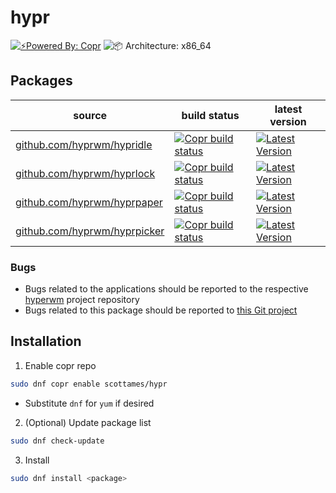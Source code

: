 # hypr

[![⚡️Powered By: Copr](https://img.shields.io/badge/⚡️_Powered_by-COPR-blue?style=flat-square)](https://copr.fedorainfracloud.org/)
![📦 Architecture: x86_64](https://img.shields.io/badge/📦_Architecture-x86__64-blue?style=flat-square)

## Packages

| source | build status | latest version |
| --- | --- | --- |
| [github.com/hyprwm/hypridle](https://github.com/hyprwm/hypridle) | [![Copr build status](https://copr.fedorainfracloud.org/coprs/scottames/hypridle/package/hypridle/status_image/last_build.png)](https://copr.fedorainfracloud.org/coprs/scottames/hypridle/package/hypridle/) | [![Latest Version](https://img.shields.io/badge/dynamic/json?color=blue&label=Version&query=builds.latest.source_package.version&url=https%3A%2F%2Fcopr.fedorainfracloud.org%2Fapi_3%2Fpackage%3Fownername%3Dscottames%26projectname%3Dhypr%26packagename%3Dhypridle%26with_latest_build%3DTrue&style=flat-square&logoColor=blue)](https://copr.fedorainfracloud.org/coprs/scottames/hypr/package/hypridle/) |
| [github.com/hyprwm/hyprlock](https://github.com/hyprwm/hyprlock) | [![Copr build status](https://copr.fedorainfracloud.org/coprs/scottames/hyprlock/package/hyprlock/status_image/last_build.png)](https://copr.fedorainfracloud.org/coprs/scottames/hypr/package/hyprlock/) | [![Latest Version](https://img.shields.io/badge/dynamic/json?color=blue&label=Version&query=builds.latest.source_package.version&url=https%3A%2F%2Fcopr.fedorainfracloud.org%2Fapi_3%2Fpackage%3Fownername%3Dscottames%26projectname%3Dhypr%26packagename%3Dhyprlock%26with_latest_build%3DTrue&style=flat-square&logoColor=blue)](https://copr.fedorainfracloud.org/coprs/scottames/hypr/package/hyprlock/) |
| [github.com/hyprwm/hyprpaper](https://github.com/hyprwm/hyprpaper) | [![Copr build status](https://copr.fedorainfracloud.org/coprs/scottames/hyprpaper/package/hyprpaper/status_image/last_build.png)](https://copr.fedorainfracloud.org/coprs/scottames/hypr/package/hyprpaper/) | [![Latest Version](https://img.shields.io/badge/dynamic/json?color=blue&label=Version&query=builds.latest.source_package.version&url=https%3A%2F%2Fcopr.fedorainfracloud.org%2Fapi_3%2Fpackage%3Fownername%3Dscottames%26projectname%3Dhypr%26packagename%3Dhyprpaper%26with_latest_build%3DTrue&style=flat-square&logoColor=blue)](https://copr.fedorainfracloud.org/coprs/scottames/hypr/package/hyprpaper/) |
| [github.com/hyprwm/hyprpicker](https://github.com/hyprwm/hyprpicker) | [![Copr build status](https://copr.fedorainfracloud.org/coprs/scottames/hyprpicker/package/hyprpicker/status_image/last_build.png)](https://copr.fedorainfracloud.org/coprs/scottames/hypr/package/hyprpicker/) | [![Latest Version](https://img.shields.io/badge/dynamic/json?color=blue&label=Version&query=builds.latest.source_package.version&url=https%3A%2F%2Fcopr.fedorainfracloud.org%2Fapi_3%2Fpackage%3Fownername%3Dscottames%26projectname%3Dhypr%26packagename%3Dhyprpicker%26with_latest_build%3DTrue&style=flat-square&logoColor=blue)](https://copr.fedorainfracloud.org/coprs/scottames/hypr/package/hyprpicker/) |

### Bugs

- Bugs related to the applications should be reported to the respective [hyperwm](https://github.com/hyprwm) project repository
- Bugs related to this package should be reported to [this Git project](https://github.com/scottames/copr/issues)

## Installation

1. Enable copr repo

```bash
sudo dnf copr enable scottames/hypr
```

  - Substitute `dnf` for `yum` if desired

2. (Optional) Update package list

```bash
sudo dnf check-update
```

3. Install

```bash
sudo dnf install <package>
```
